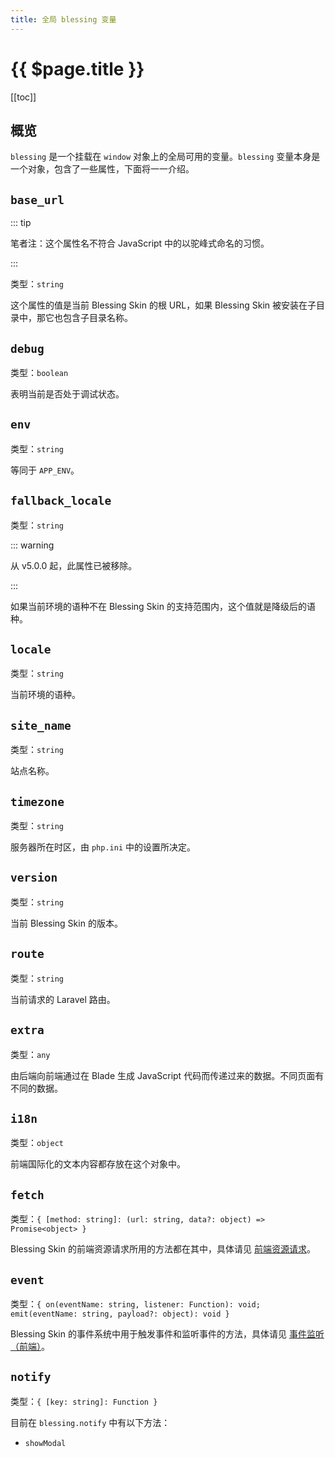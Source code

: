 ```yaml
---
title: 全局 blessing 变量
---
```


# {{ $page.title }}

[[toc]]

## 概览

`blessing` 是一个挂载在 `window` 对象上的全局可用的变量。`blessing` 变量本身是一个对象，包含了一些属性，下面将一一介绍。

## `base_url`

::: tip

笔者注：这个属性名不符合 JavaScript 中的以驼峰式命名的习惯。

:::

类型：`string`

这个属性的值是当前 Blessing Skin 的根 URL，如果 Blessing Skin 被安装在子目录中，那它也包含子目录名称。

## `debug`

类型：`boolean`

表明当前是否处于调试状态。

## `env`

类型：`string`

等同于 `APP_ENV`。

## `fallback_locale`

类型：`string`

::: warning

从 v5.0.0 起，此属性已被移除。

:::

如果当前环境的语种不在 Blessing Skin 的支持范围内，这个值就是降级后的语种。

## `locale`

类型：`string`

当前环境的语种。

## `site_name`

类型：`string`

站点名称。

## `timezone`

类型：`string`

服务器所在时区，由 `php.ini` 中的设置所决定。

## `version`

类型：`string`

当前 Blessing Skin 的版本。

## `route` <Badge text="4.0.0+"/>

类型：`string`

当前请求的 Laravel 路由。

## `extra` <Badge text="4.0.0+"/>

类型：`any`

由后端向前端通过在 Blade 生成 JavaScript 代码而传递过来的数据。不同页面有不同的数据。

## `i18n` <Badge text="4.0.0+"/>

类型：`object`

前端国际化的文本内容都存放在这个对象中。

## `fetch` <Badge text="4.0.0+"/>

类型：`{ [method: string]: (url: string, data?: object) => Promise<object> }`

Blessing Skin 的前端资源请求所用的方法都在其中，具体请见 [前端资源请求](fetch.md)。

## `event` <Badge text="4.0.0+"/>

类型：`{ on(eventName: string, listener: Function): void; emit(eventName: string, payload?: object): void }`

Blessing Skin 的事件系统中用于触发事件和监听事件的方法，具体请见 [事件监听（前端）](frontend-event.md)。

## `notify` <Badge text="4.0.0+"/>

类型：`{ [key: string]: Function }`

目前在 `blessing.notify` 中有以下方法：

- `showModal`
